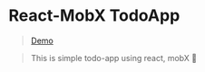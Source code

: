 # React-MobX TodoApp

> [Demo](https://devdemodd.github.io/mobx-todoapp/)

> This is simple todo-app using react, mobX 🚀
